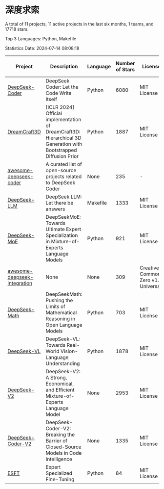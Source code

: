 # 深度求索

A total of 11 projects, 11 active projects in the last six months, 1 teams, and 17718 stars.

Top 3 Languages: Python, Makefile

Statistics Date: 2024-07-14 08:08:18

| Project | Description | Language | Number of Stars | License | Creation Date | Last Updated Date |
| --- | --- | --- | --- | --- | --- | --- |
| [DeepSeek-Coder](https://github.com/deepseek-ai/DeepSeek-Coder) | DeepSeek Coder: Let the Code Write Itself | Python | 6080 | MIT License | 2023-10-20 | 2024-07-14 |
| [DreamCraft3D](https://github.com/deepseek-ai/DreamCraft3D) | [ICLR 2024] Official implementation of DreamCraft3D: Hierarchical 3D Generation with Bootstrapped Diffusion Prior | Python | 1887 | MIT License | 2023-10-23 | 2024-07-13 |
| [awesome-deepseek-coder](https://github.com/deepseek-ai/awesome-deepseek-coder) | A curated list of open-source projects related to DeepSeek Coder | None | 235 | - | 2023-11-06 | 2024-07-11 |
| [DeepSeek-LLM](https://github.com/deepseek-ai/DeepSeek-LLM) | DeepSeek LLM: Let there be answers | Makefile | 1333 | MIT License | 2023-11-29 | 2024-07-14 |
| [DeepSeek-MoE](https://github.com/deepseek-ai/DeepSeek-MoE) | DeepSeekMoE: Towards Ultimate Expert Specialization in Mixture-of-Experts Language Models | Python | 921 | MIT License | 2024-01-02 | 2024-07-13 |
| [awesome-deepseek-integration](https://github.com/deepseek-ai/awesome-deepseek-integration) | None | None | 309 | Creative Commons Zero v1.0 Universal | 2024-01-11 | 2024-07-14 |
| [DeepSeek-Math](https://github.com/deepseek-ai/DeepSeek-Math) | DeepSeekMath: Pushing the Limits of Mathematical Reasoning in Open Language Models | Python | 703 | MIT License | 2024-02-05 | 2024-07-14 |
| [DeepSeek-VL](https://github.com/deepseek-ai/DeepSeek-VL) | DeepSeek-VL: Towards Real-World Vision-Language Understanding | Python | 1878 | MIT License | 2024-03-07 | 2024-07-13 |
| [DeepSeek-V2](https://github.com/deepseek-ai/DeepSeek-V2) | DeepSeek-V2: A Strong, Economical, and Efficient Mixture-of-Experts Language Model | None | 2953 | MIT License | 2024-04-22 | 2024-07-14 |
| [DeepSeek-Coder-V2](https://github.com/deepseek-ai/DeepSeek-Coder-V2) | DeepSeek-Coder-V2: Breaking the Barrier of Closed-Source Models in Code Intelligence | None | 1335 | MIT License | 2024-06-14 | 2024-07-14 |
| [ESFT](https://github.com/deepseek-ai/ESFT) | Expert Specialized Fine-Tuning | Python | 84 | MIT License | 2024-07-04 | 2024-07-14 |
